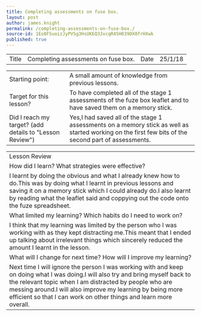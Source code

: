 ```yaml
---
title: Completing assessments on fuse box.
layout: post
author: james.knight
permalink: /completing-assessments-on-fuse-box./
source-id: 1Eo8FSuoizJyPVSg3HsUKEQ3JxcqR45H039OX0frHXwk
published: true
---
```

<table>
  <tr>
    <td>Title</td>
    <td>Completing assessments on fuse box.</td>
    <td>Date</td>
    <td>25/1/18</td>
  </tr>
</table>


<table>
  <tr>
    <td>Starting point:</td>
    <td>A small amount of knowledge from previous lessons.</td>
  </tr>
  <tr>
    <td>Target for this lesson?</td>
    <td>To have completed all of the stage 1 assessments of the fuze box leaflet and to have saved them on a memory stick.</td>
  </tr>
  <tr>
    <td>Did I reach my target? 
(add details to "Lesson Review")</td>
    <td>Yes,I had saved all of the stage 1 assessments on a memory stick as well as started working on the first few bits of the second part of assessments.</td>
  </tr>
</table>


<table>
  <tr>
    <td>Lesson Review</td>
  </tr>
  <tr>
    <td>How did I learn? What strategies were effective? </td>
  </tr>
  <tr>
    <td>I learnt by doing the obvious and what I already knew how to do.This was by doing what I learnt in previous lessons and saving it on a memory stick which I could already do.I also learnt by reading what the leaflet said and coppying out the code onto the fuze spreadsheet.</td>
  </tr>
  <tr>
    <td>What limited my learning? Which habits do I need to work on? </td>
  </tr>
  <tr>
    <td>I think that my learning was limited by the person who I was working with as they kept distracting me.This meant that I ended up talking about irrelevant things which sincerely reduced the amount I learnt in the lesson.</td>
  </tr>
  <tr>
    <td>What will I change for next time? How will I improve my learning?</td>
  </tr>
  <tr>
    <td>Next time I will ignore the person I was working with and keep on doing what I was doing.I will also try and bring myself back to the relevant topic when I am distracted by people who are messing around.I will also improve my learning by being more efficient so that I can work on other things and learn more overall.</td>
  </tr>
</table>



